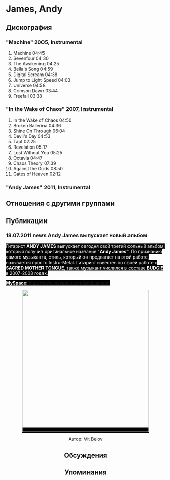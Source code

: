 # James, Andy



## Дискография

### "Machine" 2005, Instrumental

1. Machine  04:45  
2. Sevenfour  04:30  
3. The Awakening  04:25 
4. Bella's Song  04:59  
5. Digital Scream  04:38 
6. Jump to Light Speed  04:03  
7. Universe  04:58 
8. Crimson Dawn  03:44 
9. Freefall  03:38 

### "In the Wake of Chaos" 2007, Instrumental

1. In the Wake of Chaos  04:50    
2. Broken Ballerina  04:36    
3. Shine On Through  06:04  
4. Devil's Day  04:53  
5. Tapt  02:25   
6. Revelation  05:17  
7. Lost Without You  05:25    
8. Octavia  04:47    
9. Chaos Theory  07:39  
10. Against the Gods  08:50    
11. Gates of Heaven  02:12 

### "Andy James" 2011, Instrumental




## Отношения с другими группами


## Публикации

### 18.07.2011 news Andy James выпускает новый альбом

<P><FONT style="BACKGROUND-COLOR: #000000" color=#ffffff>Гитарист <STRONG>ANDY JAMES</STRONG> выпускает сегодня свой третий сольный альбом, который получил оригинальное название "<STRONG>Andy James</STRONG>". По признанию самого музыканта, стиль, который он предлагает на этой работе, называется просто Instru-Metal. Гитарист известен по своей работе с <STRONG>SACRED MOTHER TONGUE</STRONG>, также музыкант числился в составе <STRONG>BUDGIE </STRONG>в 2007-2008 годах. </FONT></P>
<P><FONT style="BACKGROUND-COLOR: #000000" color=#ffffff><STRONG>MySpace</STRONG>: <A href="http://www.myspace.com/andyjamesf1">http://www.myspace.com/andyjamesf1</A></FONT></P>
<P><FONT style="BACKGROUND-COLOR: #000000" color=#ffffff><center><IMG height=448 src="/images/news_rus/2011.07/20207.jpg" width=400 border=0></FONT></P>
Автор: Vit Belov


## Обсуждения


## Упоминания

